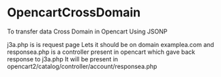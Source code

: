 # OpencartCrossDomain
To transfer data Cross Domain in Opencart Using JSONP

j3a.php is is request page 
Lets it should be on domain examplea.com
and
responsea.php is a controller present in opencart which gave back response to j3a.php
It will be present in opencart2/catalog/controller/account/responsea.php
